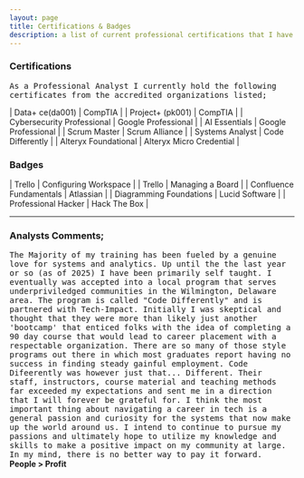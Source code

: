 ```yaml
---
layout: page
title: Certifications & Badges 
description: a list of current professional certifications that I have earned 
---
```


### Certifications
<tt>As a Professional Analyst I currently hold the following certificates from the accredited organizations listed; </tt><br>

| Data+ ce(da001) | CompTIA |
| Project+ (pk001) | CompTIA |
| Cybersecurity Professional | Google Professional |
| AI Essentials | Google Professional | 
| Scrum Master | Scrum Alliance |
| Systems Analyst | Code Differently |
| Alteryx Foundational | Alteryx Micro Credential |

### Badges 

| Trello | Configuring Workspace |
| Trello | Managing a Board |
| Confluence Fundamentals | Atlassian |
| Diagramming Foundations | Lucid Software |
| Professional Hacker | Hack The Box |

<hr noshade>

### Analysts Comments;
<tt>The Majority of my training has been fueled by a genuine love for systems and analytics. Up until the the last year or so (as of 2025) I have been primarily 
self taught. I eventually was accepted into a local program that serves underpriviledged communities in the Wilmington, Delaware area. The program is called 
"Code Differently" and is partnered with Tech-Impact. Initially I was skeptical and thought that they were more than likely just another 'bootcamp' that enticed
folks with the idea of completing a 90 day course that would lead to career placement with a respectable organization. There are so many of those style programs
out there in which most graduates report having no success in finding steady gainful employment. Code Difeerently was however just that... Different. Their staff,
instructors, course material and teaching methods far exceeded my expectations and sent me in a direction that I will forever be grateful for. I think the most
important thing about navigating a career in tech is a general passion and curiosity for the systems that now make up the world around us. I intend to continue to
pursue my passions and ultimately hope to utilize my knowledge and skills to make a positive impact on my community at large. In my mind, there is no better way
to pay it forward.</tt>
<br>
<b>People > Profit<db>


